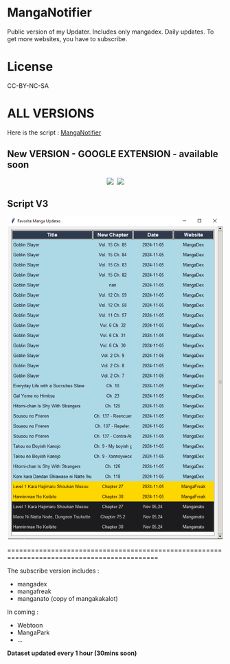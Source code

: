 # MangaNotifier
Public version of my Updater. Includes only mangadex. Daily updates.  To get more websites, you have to subscribe.

# License
CC-BY-NC-SA

# ALL VERSIONS

Here is the script : [MangaNotifier](https://github.com/Ellimaaac/MangaNotifier/blob/main/MangaNotifier.py)

## New VERSION - GOOGLE EXTENSION - available soon

<p align="center">
  <img src="img/MNGE1.png" width="320" style="margin-right: 5px;">
  <img src="img/MNGE3.png" width="350">
</p>

## Script V3
<p align="center"><img src="GIMU3.png" width="500" /> </p> 

============================================================================================

The subscribe version includes : 
- mangadex
- mangafreak
- manganato (copy of mangakakalot)

In coming : 
- Webtoon
- MangaPark
- ...

**Dataset updated every 1 hour (30mins soon)**
